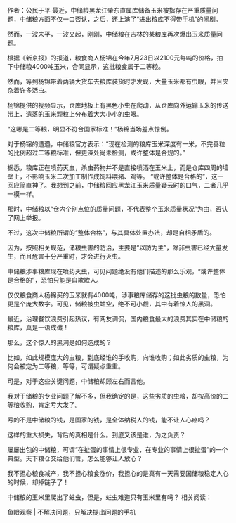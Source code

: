 作者：公民于平 最近，中储粮黑龙江肇东直属库储备玉米被指存在严重质量问题，中储粮方面不仅一口否认，之后，还上演了“进出粮库不得带手机”的闹剧。 

然而，一波未平，一波又起，刚刚，中储粮在吉林的某粮库再次爆出玉米质量问题。

根据《新京报》的报道，粮食商人杨锦在今年7月23日以2100元每吨的价格，拍下中储粮4000吨玉米，合同显示，这批粮食属于二等粮。

然而，等到杨锦带着两辆大货车去粮库装货时才发现，大量玉米都有虫眼，并且夹杂着许多活虫。

杨锦提供的视频显示，仓库地板上有黑色小虫在爬动，从仓库向外运输玉米的传送带上，遗落的玉米颗粒上分布着大大小小的虫眼。

“这哪是二等粮，明显不符合国家标准！”杨锦当场差点惊倒。

对于杨锦的遭遇，中储粮官方表示：“现在检测的粮库玉米深度有一米，不完善粒的比例超过二等粮标准，但更深处尚未检测，或许整体是合规的。”

据悉，粮库正在喷药灭虫，杀虫药物并不是直接喷洒在玉米上，而是仓库四周的墙壁上，不影响玉米二次加工制作成饲料喂猪、鸡等。 “或许整体是合格的”，这一回应简直神了。我想到之前，中储粮回应黑龙江玉米质量疑云时的口气，二者几乎一模一样。

那时，中储粮以“仓内个别点位的质量问题，不代表整个玉米质量状况”为由，否认了网上举报。

不过，这次中储粮所谓的“整体合格”，与其具体处置办法，却是自相矛盾的。

因为，按照相关规范，储粮虫害的防治，主要是“以防为主”，除非虫害已经大量发生，而且危害十分严重时，才会进行灭虫。

中储粮涉事粮库现在喷药灭虫，可见问题绝没有他们描述的那么乐观，“或许整体是合格的”，恐怕只能是自欺欺人。

仅仅粮食商人杨锦买的玉米就有4000吨，涉事粮库储存的这批虫粮的数量，恐怕更是个庞大数字。可见，储粮被虫蛀空，绝不可小觑，其中有着惊人的黑洞。

最近，治理餐饮浪费引起热议，有网友调侃，国内粮食最大的浪费其实在中储粮的粮库，真是一语成谶！

那么，这个惊人的黑洞是如何造成的？

比如，如此规模庞大的虫粮，到底经谁的手收购，向谁收购；如此劣质的虫粮，为何会被定为二等粮，等等，可谓疑点重重。

可是，对于这些关键问题，中储粮却顾左右而言他。

我对于储粮的专业问题了解不多，但我确定的是，这些劣质的虫粮，却按高价的二等粮收购，肯定亏大发了。

亏的不是中储粮的钱，是国家的钱，是全体纳税人的钱，能不让人心疼吗？

这样的重大损失，背后的真相是什么。到底又该是谁，为之负责？

屡屡出包的中储粮，可谓“在扯蛋的事情上很专业，在专业的事情上很扯蛋”的一个典型。天下粮仓交给他们管，怎么能够让人放心？

我不担心粮食减产，我不担心粮食涨价，我担心的是真有一天需要国储粮稳定人心的时候，却掉链子了！

中储粮的玉米里爬出了蛀虫，但是，蛀虫难道只有玉米里有吗？ 相关阅读：

鱼眼观察 | 不解决问题，只解决提出问题的手机 
